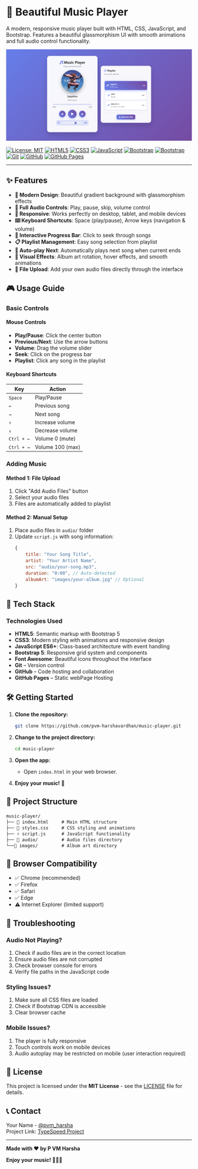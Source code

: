 # 🎵 Beautiful Music Player

A modern, responsive music player built with HTML, CSS, JavaScript, and Bootstrap. Features a beautiful glassmorphism UI with smooth animations and full audio control functionality.

![App Screenshot](/project_screenshot.png)

[![License: MIT](https://img.shields.io/badge/License-MIT-yellow.svg)](LICENSE)
[![HTML5](https://img.shields.io/badge/HTML5-E34F26?logo=html5&logoColor=white)](https://developer.mozilla.org/en-US/docs/Web/HTML)
[![CSS3](https://img.shields.io/badge/CSS3-1572B6?logo=css&logoColor=white)](https://developer.mozilla.org/en-US/docs/Web/CSS)
[![JavaScript](https://img.shields.io/badge/JavaScript-F7DF1E?logo=javascript&logoColor=black)](https://developer.mozilla.org/en-US/docs/Web/JavaScript)
[![Bootstrap](https://img.shields.io/badge/Bootstrap-563D7C?logo=bootstrap&logoColor=white)](https://getbootstrap.com/)
[![Bootstrap](https://img.shields.io/badge/Font_Awesome-538dd7?logo=fontawesome&logoColor=white)](https://getbootstrap.com/)
[![Git](https://img.shields.io/badge/Git-F05032?logo=git&logoColor=white)](https://git-scm.com/)
[![GitHub](https://img.shields.io/badge/GitHub-181717?logo=github&logoColor=white)](https://github.com/)
[![GitHub Pages](https://img.shields.io/badge/GitHub_Pages-121013?logo=github&logoColor=white)](https://pages.github.com/)

---

## ✨ Features

- **🎨 Modern Design**: Beautiful gradient background with glassmorphism effects
- **🎵 Full Audio Controls**: Play, pause, skip, volume control
- **📱 Responsive**: Works perfectly on desktop, tablet, and mobile devices
- **⌨️ Keyboard Shortcuts**: Space (play/pause), Arrow keys (navigation & volume)
- **🎯 Interactive Progress Bar**: Click to seek through songs
- **📋 Playlist Management**: Easy song selection from playlist
- **🔄 Auto-play Next**: Automatically plays next song when current ends
- **🎨 Visual Effects**: Album art rotation, hover effects, and smooth animations
- **📁 File Upload**: Add your own audio files directly through the interface


## 🎮 Usage Guide

### Basic Controls

#### **Mouse Controls**
- **Play/Pause**: Click the center button
- **Previous/Next**: Use the arrow buttons
- **Volume**: Drag the volume slider
- **Seek**: Click on the progress bar
- **Playlist**: Click any song in the playlist

#### **Keyboard Shortcuts**
| Key | Action |
|-----|--------|
| `Space` | Play/Pause |
| `←` | Previous song |
| `→` | Next song |
| `↑` | Increase volume |
| `↓` | Decrease volume |
| `Ctrl + ←` | Volume 0 (mute) |
| `Ctrl + →` | Volume 100 (max) |

### Adding Music

#### **Method 1: File Upload**
1. Click "Add Audio Files" button
2. Select your audio files
3. Files are automatically added to playlist

#### **Method 2: Manual Setup**
1. Place audio files in `audio/` folder
2. Update `script.js` with song information:
   ```javascript
   {
       title: "Your Song Title",
       artist: "Your Artist Name",
       src: "audio/your-song.mp3",
       duration: "0:00", // Auto-detected
       albumArt: "images/your-album.jpg" // Optional
   }
   ```


## 🔧 Tech Stack

### **Technologies Used**
- **HTML5**: Semantic markup with Bootstrap 5
- **CSS3**: Modern styling with animations and responsive design
- **JavaScript ES6+**: Class-based architecture with event handling
- **Bootstrap 5**: Responsive grid system and components
- **Font Awesome**: Beautiful icons throughout the interface
-	**Git** – Version control
-	**GitHub** – Code hosting and collaboration
-	**GitHub Pages** – Static webPage Hosting


## 🛠️ Getting Started

1. **Clone the repository:**
   ```bash
   git clone https://github.com/pvm-harshavardhan/music-player.git
   ```
2. **Change to the project directory:**
   ```bash
   cd music-player
   ```
3. **Open the app:**
   - Open `index.html` in your web browser.

4. **Enjoy your music!** 🎉


## 📁 Project Structure

```
music-player/
├── 📄 index.html     # Main HTML structure
├── 🎨 styles.css     # CSS styling and animations
├── ⚡ script.js      # JavaScript functionality
├── 📁 audio/         # Audio files directory
└──📁 images/         # Album art directory
```


## 📱 Browser Compatibility

- ✅ Chrome (recommended)
- ✅ Firefox
- ✅ Safari
- ✅ Edge
- ⚠️ Internet Explorer (limited support)


## 🐛 Troubleshooting

### **Audio Not Playing?**
1. Check if audio files are in the correct location
2. Ensure audio files are not corrupted
3. Check browser console for errors
4. Verify file paths in the JavaScript code

### **Styling Issues?**
1. Make sure all CSS files are loaded
2. Check if Bootstrap CDN is accessible
3. Clear browser cache

### **Mobile Issues?**
1. The player is fully responsive
2. Touch controls work on mobile devices
3. Audio autoplay may be restricted on mobile (user interaction required)

## 📄 License

This project is licensed under the **MIT License** - see the [LICENSE](LICENSE) file for details.

## 📞 Contact

Your Name - [@pvm_harsha](https://x.com/pvm_harsha)  
Project Link: [TypeSpeed Project](https://github.com/pvm-harshavardhan/music-player)

---

**Made with ❤️ by P VM Harsha**

**Enjoy your music! 🎵🎉✨** 